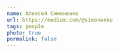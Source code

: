 ```yaml
---
name: Алексей Симоненко
url: https://medium.com/@simonenko
tags: people
photo: true
permalink: false
---
```

